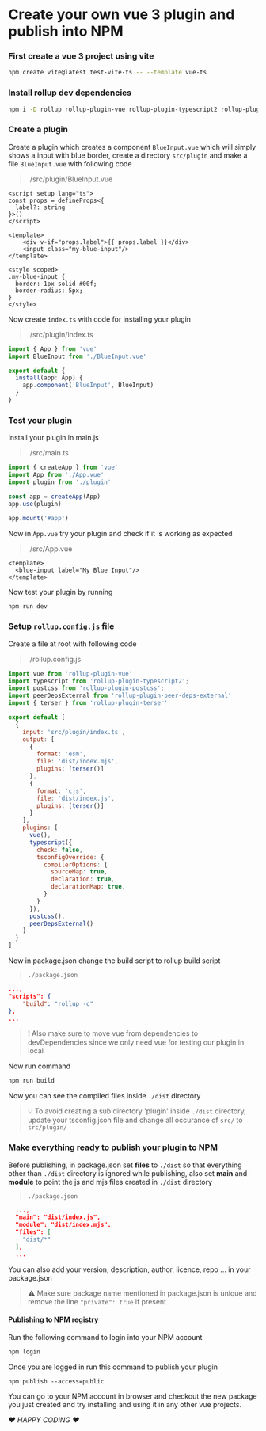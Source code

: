 # Create your own vue 3 plugin and publish into NPM

### First create a vue 3 project using vite

```sh
npm create vite@latest test-vite-ts -- --template vue-ts
```

### Install rollup dev dependencies

```sh
npm i -D rollup rollup-plugin-vue rollup-plugin-typescript2 rollup-plugin-peer-deps-external rollup-plugin-postcss rollup-plugin-terser
```

### Create a plugin
Create a plugin which creates a component `BlueInput.vue` which will simply shows a input with blue border, create a directory `src/plugin` and make a file `BlueInput.vue` with following code 

> ./src/plugin/BlueInput.vue
```vue
<script setup lang="ts">
const props = defineProps<{
  label?: string
}>()
</script>

<template>
    <div v-if="props.label">{{ props.label }}</div>
    <input class="my-blue-input"/>
</template>

<style scoped>
.my-blue-input {
  border: 1px solid #00f;
  border-radius: 5px;
}
</style>
```

Now create `index.ts` with code for installing your plugin

> ./src/plugin/index.ts
```typescript
import { App } from 'vue'
import BlueInput from './BlueInput.vue'

export default {
  install(app: App) {
    app.component('BlueInput', BlueInput)
  }
}
```

### Test your plugin
Install your plugin in main.js

> ./src/main.ts
```typescript
import { createApp } from 'vue'
import App from './App.vue'
import plugin from './plugin'

const app = createApp(App)
app.use(plugin)

app.mount('#app')

```

Now in `App.vue` try your plugin and check if it is working as expected

> ./src/App.vue
```vue
<template>
  <blue-input label="My Blue Input"/>
</template>
```

Now test your plugin by running 
```sh
npm run dev
```

### Setup `rollup.config.js` file
Create a file at root with following code

> ./rollup.config.js
```js
import vue from 'rollup-plugin-vue'
import typescript from 'rollup-plugin-typescript2';
import postcss from 'rollup-plugin-postcss';
import peerDepsExternal from 'rollup-plugin-peer-deps-external'
import { terser } from 'rollup-plugin-terser'

export default [
  {
    input: 'src/plugin/index.ts',
    output: [
      {
        format: 'esm',
        file: 'dist/index.mjs',
        plugins: [terser()]
      },
      {
        format: 'cjs',
        file: 'dist/index.js',
        plugins: [terser()]
      }
    ],
    plugins: [
      vue(),
      typescript({
        check: false,
        tsconfigOverride: {
          compilerOptions: {
            sourceMap: true,
            declaration: true,
            declarationMap: true,
          }
        }
      }),
      postcss(),
      peerDepsExternal()
    ]
  }
]
```

Now in package.json change the build script to rollup build script

> `./package.json`
```json
...,
"scripts": {
    "build": "rollup -c"
},
...
```

> :grey_exclamation:
> Also make sure to move vue from dependencies to devDependencies since we only need vue for testing our plugin in local


Now run command
```sh
npm run build
```

Now you can see the compiled files inside `./dist` directory

> :bulb:
> To avoid creating a sub directory 'plugin' inside `./dist` directory, update your tsconfig.json file and change all occurance of `src/` to `src/plugin/`

### Make everything ready to publish your plugin to NPM
Before publishing, in package.json set **files** to `./dist` so that everything other than `./dist` directory is ignored while publishing, also set **main** and **module** to point the js and mjs files created in `./dist` directory

> `./package.json`
```json
  ...,
  "main": "dist/index.js",
  "module": "dist/index.mjs",
  "files": [
    "dist/*"
  ],
  ...
```
You can also add your version, description, author, licence, repo ... in your package.json

> :warning:
> Make sure package name mentioned in package.json is unique and remove the line `"private": true` if present

#### Publishing to NPM registry
Run the following command to login into your NPM account

```sh
npm login
```

Once you are logged in run this command to publish your plugin
```npm
npm publish --access=public
```
You can go to your NPM account in browser and checkout the new package you just created and try installing and using it in any other vue projects.

*:heart: HAPPY CODING :heart:*
